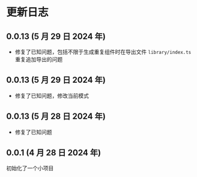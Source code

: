 # 更新日志

## 0.0.13 (5 月 29 日 2024 年)

- 修复了已知问题，包括不限于生成重复组件时在导出文件 `library/index.ts` 重复追加导出的问题

## 0.0.13 (5 月 29 日 2024 年)

- 修复了已知问题，修改当前模式

## 0.0.13 (5 月 28 日 2024 年)

- 修复了已知问题

## 0.0.1 (4 月 28 日 2024 年)

初始化了一个小项目
